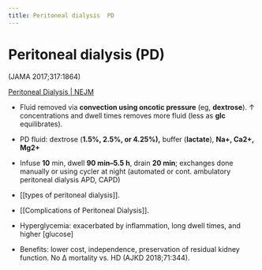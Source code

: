 ```yaml
---
title: Peritoneal dialysis  PD
---
```

# Peritoneal dialysis (PD)

 (JAMA 2017;317:1864)

[Peritoneal Dialysis | NEJM](https://www.nejm.org/doi/10.1056/NEJMra2100152)

* Fluid removed via **convection using oncotic pressure** (eg, **dextrose**). ↑ concentrations and dwell times removes more fluid (less as **glc** equilibrates).

* PD fluid: dextrose (**1.5%, 2.5%, or 4.25%),** buffer (**lactate**), **Na+, Ca2+, Mg2+**

* Infuse **10** min, dwell **90 min–5.5 h**, drain **20 min**; exchanges done manually or using cycler at night (automated or cont. ambulatory peritoneal dialysis APD, CAPD)
* [[types of peritoneal dialysis]].
* [[Complications of Peritoneal Dialysis]].

* Hyperglycemia: exacerbated by inflammation, long dwell times, and higher [glucose]
* Benefits: lower cost, independence, preservation of residual kidney function. No Δ mortality vs. HD (AJKD 2018;71:344).
